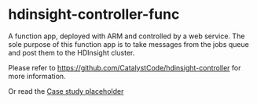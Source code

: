 # hdinsight-controller-func
A function app, deployed with ARM and controlled by a web service.
The sole purpose of this function app is to take messages from the jobs queue and post them to the HDInsight cluster.

Please refer to https://github.com/CatalystCode/hdinsight-controller for more information.

Or read the [Case study placeholder](http://none)